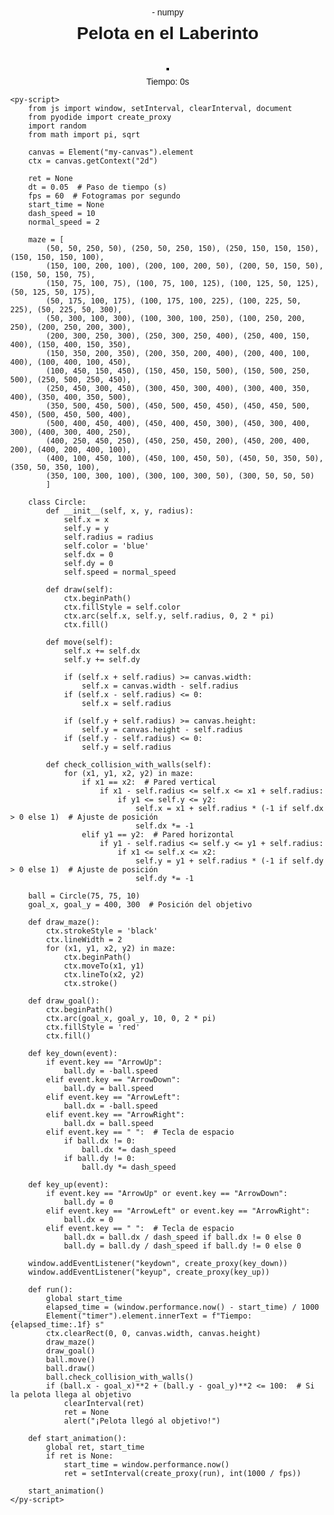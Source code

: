 <!DOCTYPE html>
<html lang="es">
<head>
    <script defer src="https://pyscript.net/alpha/pyscript.min.js"></script>
    <py-env>
        - numpy
    </py-env>
    <style>
        body {
            display: flex;
            flex-direction: column;
            align-items: center;
            margin: 0;
            font-family: Arial, sans-serif;
        }
        h1 {
            margin-top: 10px;
        }
        input, select, button {
            margin: 10px;
            padding: 2px;
            font-size: 14px;
        }
        canvas {
            border: 2px solid black;
            margin-top: 20px;
        }
        #info {
            margin-top: 10px;
            text-align: center;
        }
    </style>
</head>
<body>
    <h1>Pelota en el Laberinto</h1>
    <canvas id="my-canvas" width="500" height="500"></canvas>
    <div id="info">
        <div id="timer">Tiempo: 0s</div>
    </div>

    <py-script>
        from js import window, setInterval, clearInterval, document
        from pyodide import create_proxy
        import random
        from math import pi, sqrt

        canvas = Element("my-canvas").element
        ctx = canvas.getContext("2d")

        ret = None
        dt = 0.05  # Paso de tiempo (s)
        fps = 60  # Fotogramas por segundo
        start_time = None
        dash_speed = 10
        normal_speed = 2

        maze = [
            (50, 50, 250, 50), (250, 50, 250, 150), (250, 150, 150, 150), (150, 150, 150, 100),
            (150, 100, 200, 100), (200, 100, 200, 50), (200, 50, 150, 50), (150, 50, 150, 75),
            (150, 75, 100, 75), (100, 75, 100, 125), (100, 125, 50, 125), (50, 125, 50, 175),
            (50, 175, 100, 175), (100, 175, 100, 225), (100, 225, 50, 225), (50, 225, 50, 300),
            (50, 300, 100, 300), (100, 300, 100, 250), (100, 250, 200, 250), (200, 250, 200, 300),
            (200, 300, 250, 300), (250, 300, 250, 400), (250, 400, 150, 400), (150, 400, 150, 350),
            (150, 350, 200, 350), (200, 350, 200, 400), (200, 400, 100, 400), (100, 400, 100, 450),
            (100, 450, 150, 450), (150, 450, 150, 500), (150, 500, 250, 500), (250, 500, 250, 450),
            (250, 450, 300, 450), (300, 450, 300, 400), (300, 400, 350, 400), (350, 400, 350, 500),
            (350, 500, 450, 500), (450, 500, 450, 450), (450, 450, 500, 450), (500, 450, 500, 400),
            (500, 400, 450, 400), (450, 400, 450, 300), (450, 300, 400, 300), (400, 300, 400, 250),
            (400, 250, 450, 250), (450, 250, 450, 200), (450, 200, 400, 200), (400, 200, 400, 100),
            (400, 100, 450, 100), (450, 100, 450, 50), (450, 50, 350, 50), (350, 50, 350, 100),
            (350, 100, 300, 100), (300, 100, 300, 50), (300, 50, 50, 50)
            ]

        class Circle:
            def __init__(self, x, y, radius):
                self.x = x
                self.y = y
                self.radius = radius
                self.color = 'blue'
                self.dx = 0
                self.dy = 0
                self.speed = normal_speed

            def draw(self):
                ctx.beginPath()
                ctx.fillStyle = self.color
                ctx.arc(self.x, self.y, self.radius, 0, 2 * pi)
                ctx.fill()

            def move(self):
                self.x += self.dx
                self.y += self.dy

                if (self.x + self.radius) >= canvas.width:
                    self.x = canvas.width - self.radius
                if (self.x - self.radius) <= 0:
                    self.x = self.radius

                if (self.y + self.radius) >= canvas.height:
                    self.y = canvas.height - self.radius
                if (self.y - self.radius) <= 0:
                    self.y = self.radius

            def check_collision_with_walls(self):
                for (x1, y1, x2, y2) in maze:
                    if x1 == x2:  # Pared vertical
                        if x1 - self.radius <= self.x <= x1 + self.radius:
                            if y1 <= self.y <= y2:
                                self.x = x1 + self.radius * (-1 if self.dx > 0 else 1)  # Ajuste de posición
                                self.dx *= -1
                    elif y1 == y2:  # Pared horizontal
                        if y1 - self.radius <= self.y <= y1 + self.radius:
                            if x1 <= self.x <= x2:
                                self.y = y1 + self.radius * (-1 if self.dy > 0 else 1)  # Ajuste de posición
                                self.dy *= -1

        ball = Circle(75, 75, 10)
        goal_x, goal_y = 400, 300  # Posición del objetivo

        def draw_maze():
            ctx.strokeStyle = 'black'
            ctx.lineWidth = 2
            for (x1, y1, x2, y2) in maze:
                ctx.beginPath()
                ctx.moveTo(x1, y1)
                ctx.lineTo(x2, y2)
                ctx.stroke()

        def draw_goal():
            ctx.beginPath()
            ctx.arc(goal_x, goal_y, 10, 0, 2 * pi)
            ctx.fillStyle = 'red'
            ctx.fill()

        def key_down(event):
            if event.key == "ArrowUp":
                ball.dy = -ball.speed
            elif event.key == "ArrowDown":
                ball.dy = ball.speed
            elif event.key == "ArrowLeft":
                ball.dx = -ball.speed
            elif event.key == "ArrowRight":
                ball.dx = ball.speed
            elif event.key == " ":  # Tecla de espacio
                if ball.dx != 0:
                    ball.dx *= dash_speed
                if ball.dy != 0:
                    ball.dy *= dash_speed

        def key_up(event):
            if event.key == "ArrowUp" or event.key == "ArrowDown":
                ball.dy = 0
            elif event.key == "ArrowLeft" or event.key == "ArrowRight":
                ball.dx = 0
            elif event.key == " ":  # Tecla de espacio
                ball.dx = ball.dx / dash_speed if ball.dx != 0 else 0
                ball.dy = ball.dy / dash_speed if ball.dy != 0 else 0

        window.addEventListener("keydown", create_proxy(key_down))
        window.addEventListener("keyup", create_proxy(key_up))

        def run():
            global start_time
            elapsed_time = (window.performance.now() - start_time) / 1000
            Element("timer").element.innerText = f"Tiempo: {elapsed_time:.1f} s"
            ctx.clearRect(0, 0, canvas.width, canvas.height)
            draw_maze()
            draw_goal()
            ball.move()
            ball.draw()
            ball.check_collision_with_walls()
            if (ball.x - goal_x)**2 + (ball.y - goal_y)**2 <= 100:  # Si la pelota llega al objetivo
                clearInterval(ret)
                ret = None
                alert("¡Pelota llegó al objetivo!")

        def start_animation():
            global ret, start_time
            if ret is None:
                start_time = window.performance.now()
                ret = setInterval(create_proxy(run), int(1000 / fps))

        start_animation()
    </py-script>
</body>
</html>
